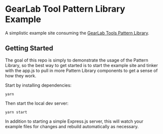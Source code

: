 # GearLab Tool Pattern Library Example

A simplistic example site consuming the [GearLab Tools Pattern Library](https://www.npmjs.com/package/gearlab-tools-pattern-library).

## Getting Started

The goal of this repo is simply to demonstrate the usage of the Pattern Library, so the best way to get started is to start the example site and tinker with the app.js to pull in more Pattern Library components to get a sense of how they work.

Start by installing dependencies:

```
yarn
```

Then start the local dev server:

```
yarn start
```

In addition to starting a simple Express.js server, this will watch your example files for changes and rebuild automatically as necessary.
